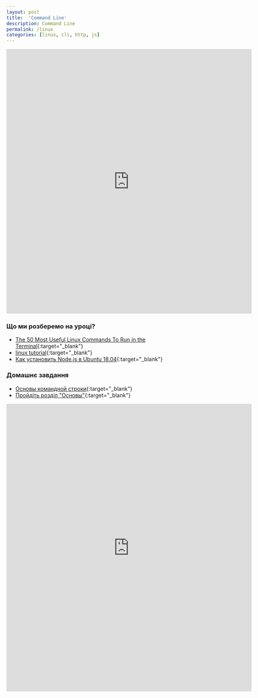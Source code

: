 ```yaml
---
layout: post
title:  'Command Line'
description: Command Line
permalink: /linux
categories: [linux, cli, http, js]
---
```


<iframe src="https://docs.google.com/forms/d/e/1FAIpQLScV-agJyI8azW2XNGXFQCG6daS0nscjyUzUmyuRtdzF-ckEcA/viewform?embedded=true" width="640" height="689" frameborder="0" marginheight="0" marginwidth="0">Loading…</iframe>


### Що ми розберемо на уроці?

* [The 50 Most Useful Linux Commands To Run in the Terminal](https://www.ubuntupit.com/the-50-best-linux-commands-to-run-in-the-terminal/){:target="_blank"}
* [linux tutorial](https://linuxsurvival.com/linux-tutorial-introduction/){:target="_blank"}
* [Как установить Node.js в Ubuntu 18.04](https://www.digitalocean.com/community/tutorials/node-js-ubuntu-18-04-ru){:target="_blank"}

### Домашнє завдання

* [Основы командной строки](https://ru.hexlet.io/courses/cli-basics){:target="_blank"}
* [Пройдіть розділ "Основы"](https://ru.code-basics.com/languages/javascript){:target="_blank"}

<iframe src="https://docs.google.com/forms/d/e/1FAIpQLSfKRJmWIyzzNzfy5XwSau5kGqeUpHIg87WRb--pLzOnSPbWEw/viewform?embedded=true" width="640" height="749" frameborder="0" marginheight="0" marginwidth="0">Loading…</iframe>
